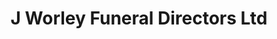 ---
title: "J Worley Funeral Directors Ltd"
url: /berkhamsted/j-worley-funeral-directors-ltd/
shop: funeral directors
---